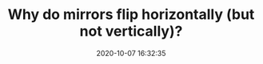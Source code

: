 ---
date: 2020-10-07 16:32:35
link:
  source: pocket
  source_url: https://getpocket.com
  text: Why do mirrors flip horizontally (but not vertically)?
  url: https://www.youtube.com/watch?v=vBpxhfBlVLU&feature=share
source: pocket
syndicated:
- type: pocket
  url: https://www.youtube.com/watch?v=vBpxhfBlVLU&feature=share
- type: mastodon
  url: https://mastodon.technology/users/roytang/statuses/104994492405193568
- type: twitter
  url: https://twitter.com/roytang/statuses/1313881828030214144/
title: Why do mirrors flip horizontally (but not vertically)?
---